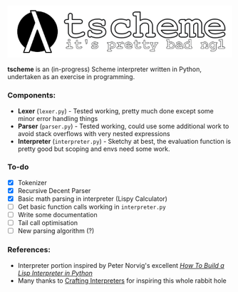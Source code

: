 ![TScheme](assets/logo.png)

**tscheme** is an (in-progress) Scheme interpreter written in Python,
undertaken as an exercise in programming.

### Components:
- **Lexer** (`lexer.py`) - Tested working, pretty much done
  except some minor error handling things
- **Parser** (`parser.py`) - Tested working, could use some
  additional work to avoid stack overflows with very nested 
  expressions
- **Interpreter** (`interpreter.py`) - Sketchy at best, the
  evaluation function is pretty good but scoping and envs
  need some work.

### To-do
- [X] Tokenizer
- [X] Recursive Decent Parser
- [X] Basic math parsing in interpreter (Lispy Calculator)
- [ ] Get basic function calls working in `interpreter.py`
- [ ] Write some documentation
- [ ] Tail call optimisation
- [ ] New parsing algorithm (?)

### References:
- Interpreter portion inspired by Peter Norvig's excellent [*How To Build a Lisp 
  Interpreter in Python*](http://norvig.com/lispy.html)
- Many thanks to [Crafting Interpreters](https://craftinginterpreters.net)
  for inspiring this whole rabbit hole